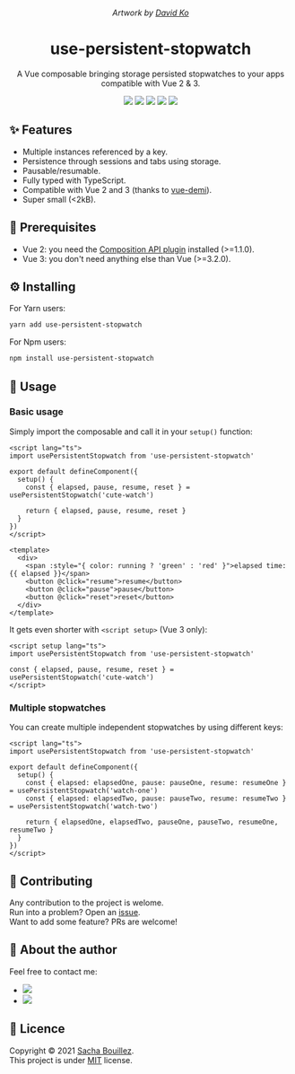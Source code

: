 <p align="center">
  <img alt="" src="https://i.imgur.com/avyRHFw.png">
</p>
<p align="center">
  <i>Artwork by <a href="https://www.artstation.com/david_ko">David Ko</a></i>
</p>

<h1 align="center">use-persistent-stopwatch</h1>
<p align="center">A Vue composable bringing storage persisted stopwatches to your apps compatible with Vue 2 & 3.</p>


<p align="center">
  <img src="https://img.shields.io/github/package-json/v/prazdevs/use-persistent-stopwatch?style=flat" />
  <img src="https://img.shields.io/codeclimate/maintainability/prazdevs/use-persistent-stopwatch?logo=code-climate&style=flat" />
  <img src="https://codecov.io/gh/prazdevs/use-persistent-stopwatch/branch/main/graph/badge.svg?token=CXP3WKDZ73&style=flat"/>
  <img src="https://img.shields.io/bundlephobia/minzip/use-persistent-stopwatch?style=flat" />
  <img src="https://img.shields.io/github/license/prazdevs/use-persistent-stopwatch?style=flat" />
</p>

## ✨ Features

- Multiple instances referenced by a key.
- Persistence through sessions and tabs using storage.
- Pausable/resumable.
- Fully typed with TypeScript.
- Compatible with Vue 2 and 3 (thanks to [vue-demi](https://github.com/vueuse/vue-demi)).
- Super small (<2kB).

## 🧱 Prerequisites

- Vue 2: you need the [Composition API plugin](https://github.com/vuejs/composition-api) installed (>=1.1.0).
- Vue 3: you don't need anything else than Vue (>=3.2.0).

## ⚙️ Installing

For Yarn users:
```sh
yarn add use-persistent-stopwatch
```
For Npm users:
```sh
npm install use-persistent-stopwatch
```

## 🚀 Usage

### Basic usage

Simply import the composable and call it in your `setup()` function:

```vue
<script lang="ts">
import usePersistentStopwatch from 'use-persistent-stopwatch'

export default defineComponent({
  setup() {
    const { elapsed, pause, resume, reset } = usePersistentStopwatch('cute-watch')

    return { elapsed, pause, resume, reset }
  }
})
</script>

<template>
  <div>
    <span :style="{ color: running ? 'green' : 'red' }">elapsed time: {{ elapsed }}</span>
    <button @click="resume">resume</button>
    <button @click="pause">pause</button>
    <button @click="reset">reset</button>
  </div>
</template>
```

It gets even shorter with `<script setup>` (Vue 3 only):

```vue
<script setup lang="ts">
import usePersistentStopwatch from 'use-persistent-stopwatch'

const { elapsed, pause, resume, reset } = usePersistentStopwatch('cute-watch')
</script>
```

### Multiple stopwatches

You can create multiple independent stopwatches by using different keys:

```vue
<script lang="ts">
import usePersistentStopwatch from 'use-persistent-stopwatch'

export default defineComponent({
  setup() {
    const { elapsed: elapsedOne, pause: pauseOne, resume: resumeOne } = usePersistentStopwatch('watch-one')
    const { elapsed: elapsedTwo, pause: pauseTwo, resume: resumeTwo } = usePersistentStopwatch('watch-two')

    return { elapsedOne, elapsedTwo, pauseOne, pauseTwo, resumeOne, resumeTwo }
  }
})
</script>
```

## 🤝 Contributing

Any contribution to the project is welome.  
Run into a problem? Open an [issue](https://github.com/prazdevs/use-persistent-stopwatch/issues/new/choose).  
Want to add some feature? PRs are welcome!

## 👤 About the author

Feel free to contact me:

- <a href="https://twitter.com/prazdevs"><img src="https://img.shields.io/twitter/follow/prazdevs?style=social" /><a/>
- <img src="https://img.shields.io/badge/Discord-PraZ%234184-darkgrey?labelColor=7289DA&logo=discord&logoColor=white&style=flat" />

## 📝 Licence

Copyright © 2021 [Sacha Bouillez](https://github.com/prazdevs).<br />
This project is under [MIT](https://github.com/prazdevs/use-persistent-stopwatch/blob/main/LICENCE) license.

